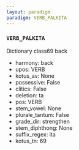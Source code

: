 ```yaml
---
layout: paradigm
paradigm: VERB_PALKITA
---
```

### ` VERB_PALKITA `

Dictionary class69 back
* harmony: back
* upos: VERB
* kotus_av: None
* possessive: False
* clitics: False
* deletion: ta
* pos: VERB
* stem_vowel: None
* plurale_tantum: False
* grade_dir: strengthen
* stem_diphthong: None
* suffix_regex: ita
* kotus_tn: 69

